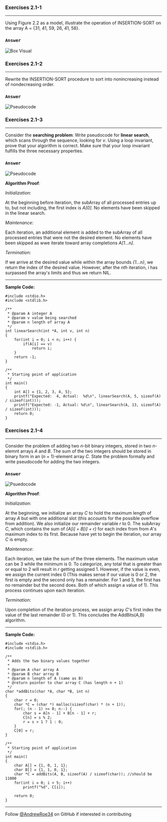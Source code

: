 ### Exercises 2.1-1
***
Using Figure 2.2 as a model, illustrate the operation of INSERTION-SORT on the array A = {31, 41, 59, 26, 41, 58}.

### `Answer`
![Box Visual](https://github.com/AndrewRoe34/CLRS-Solutions/blob/main/C02-Getting-Started/img/insertsort-box.png)

### Exercises 2.1-2
***
Rewrite the INSERTION-SORT procedure to sort into nonincreasing instead of nondecreasing order.

### `Answer`
![Pseudocode](https://github.com/AndrewRoe34/CLRS-Solutions/blob/main/C02-Getting-Started/img/insertsort-perf.png)

### Exercises 2.1-3
***
Consider the **searching problem**:
<insert image>
Write pseudocode for **linear search**, which scans through the sequence, looking for *v*. Using a loop invariant, prove that your algorithm is correct. Make sure that your loop invariant fulfills the three necessary properties.

### `Answer`
![Pseudocode](https://github.com/AndrewRoe34/CLRS-Solutions/blob/main/C02-Getting-Started/img/linear-search.png)

**Algorithm Proof**:

*Initialization*:
  
At the beginning before iteration, the subArray of all processed entries up to, but not including, the first index is *A[0]*. No elements have been skipped in the linear search.

*Maintenance*:

Each iteration, an additional element is added to the subArray of all processed entries that were not the desired element. No elements have been skipped as wwe iterate toward array completions *A[1...n]*.
  
*Termination*:

If we arrive at the desired value while within the array bounds *{1...n}*, we return the index of the desired value. However, after the *nth* iteration, i has surpassed the array's limits and thus we return NIL.

***
**Sample Code:**

```
#include <stdio.h>
#include <stdlib.h>

/**
 * @param A integer A
 * @param v value being searched
 * @param n length of array A
 */
int linearSearch(int *A, int v, int n)
{
    for(int i = 0; i < n; i++) {
        if(A[i] == v)
            return i;
    }
    return -1;
}

/**
 * Starting point of application
 */
int main()
{
    int A[] = {1, 2, 3, 4, 5};
    printf("Expected:  4, Actual:  %d\n", linearSearch(A, 5, sizeof(A) / sizeof(int)));
    printf("Expected: -1, Actual: %d\n", linearSearch(A, 13, sizeof(A) / sizeof(int)));
    return 0;
}
```
  
### Exercises 2.1-4
***
Consider the problem of adding two *n*-bit binary integers, stored in two *n*-elemnt arrays *A* and *B*. The sum of the two integers should be stored in binary form in an (*n* + 1)-element array *C*. State the problem formally and write pseudocode for adding the two integers.

### `Answer`
![Psuedocode](https://github.com/AndrewRoe34/CLRS-Solutions/blob/main/C02-Getting-Started/img/addbits-psuedo.png)

**Algorithm Proof**:

*Initialization*:
  
At the beginning, we initialize an array *C* to hold the maximum length of array *A* but with one additional slot (this accounts for the possible overflow from addition). We also initialize our remainder variable *r* to 0. The subArray *C*, which contains the sum of *{A[i] + B[i] + r}* for each index from from *A*'s maximum index to its first. Because have yet to begin the iteration, our array *C* is empty.

*Maintenance*:

Each iteration, we take the sum of the three elements. The maximum value can be 3 while the minimum is 0. To categorize, any total that is greater than or equal to 2 will result in *r* getting assigned 1. However, if the value is even, we assign the current index 0 (This makes sense if our value is 0 or 2, the first is empty and the second only has a remainder. For 1 and 3, the first has no remainder but the second does. Both of which assign a value of 1). This process continues upon each iteration.
  
*Termination*:

Upon completion of the iteration process, we assign array *C*'s first index the value of the last remainder (0 or 1). This concludes the AddBits(A,B) algorithm.
  
***
**Sample Code:**
  
```
#include <stdio.h>
#include <stdlib.h>

/**
 * Adds the two binary values together
 *
 * @param A char array A
 * @param B char array B
 * @param n length of A (same as B)
 * @return pointer to char array C (has length n + 1)
 */
char *addBits(char *A, char *B, int n)
{
    char r = 0;
    char *C = (char *) malloc(sizeof(char) * (n + 1));
    for(; (n - 1) >= 0; n--) {
        char s = A[n - 1] + B[n - 1] + r;
        C[n] = s % 2;
        r = s > 1 ? 1 : 0;
    }
    C[0] = r;
}

/**
 * Starting point of application
 */
int main()
{
    char A[] = {1, 0, 1, 1};
    char B[] = {1, 1, 0, 1};
    char *C = addBits(A, B, sizeof(A) / sizeof(char)); //should be 11000
    for(int i = 0; i < 5; i++)
        printf("%d", C[i]);

    return 0;
}
```


***
Follow [@AndrewRoe34](https://github.com/AndrewRoe34) on GitHub if interested in contributing
